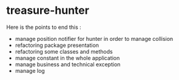 # treasure-hunter

Here is the points to end this :
- manage position notifier for hunter in order to manage collision
- refactoring package presentation
- refactoring some classes and methods
- manage constant in the whole application
- manage business and technical exception
- manage log
